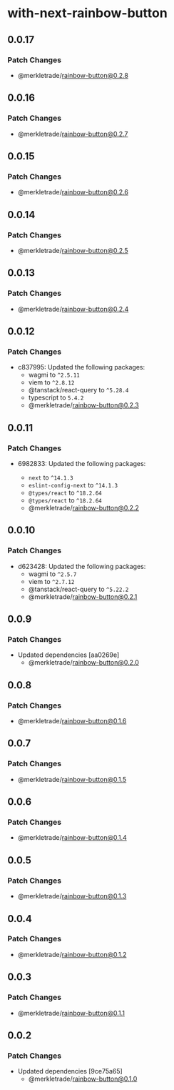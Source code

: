 # with-next-rainbow-button

## 0.0.17

### Patch Changes

- @merkletrade/rainbow-button@0.2.8

## 0.0.16

### Patch Changes

- @merkletrade/rainbow-button@0.2.7

## 0.0.15

### Patch Changes

- @merkletrade/rainbow-button@0.2.6

## 0.0.14

### Patch Changes

- @merkletrade/rainbow-button@0.2.5

## 0.0.13

### Patch Changes

- @merkletrade/rainbow-button@0.2.4

## 0.0.12

### Patch Changes

- c837995: Updated the following packages:
  - wagmi to `^2.5.11`
  - viem to `^2.8.12`
  - @tanstack/react-query to `^5.28.4`
  - typescript to `5.4.2`
  - @merkletrade/rainbow-button@0.2.3

## 0.0.11

### Patch Changes

- 6982833: Updated the following packages:

  - `next` to `^14.1.3`
  - `eslint-config-next` to `^14.1.3`
  - `@types/react` to `^18.2.64`
  - `@types/react` to `^18.2.64`
  - @merkletrade/rainbow-button@0.2.2

## 0.0.10

### Patch Changes

- d623428: Updated the following packages:
  - wagmi to `^2.5.7`
  - viem to `^2.7.12`
  - @tanstack/react-query to `^5.22.2`
  - @merkletrade/rainbow-button@0.2.1

## 0.0.9

### Patch Changes

- Updated dependencies [aa0269e]
  - @merkletrade/rainbow-button@0.2.0

## 0.0.8

### Patch Changes

- @merkletrade/rainbow-button@0.1.6

## 0.0.7

### Patch Changes

- @merkletrade/rainbow-button@0.1.5

## 0.0.6

### Patch Changes

- @merkletrade/rainbow-button@0.1.4

## 0.0.5

### Patch Changes

- @merkletrade/rainbow-button@0.1.3

## 0.0.4

### Patch Changes

- @merkletrade/rainbow-button@0.1.2

## 0.0.3

### Patch Changes

- @merkletrade/rainbow-button@0.1.1

## 0.0.2

### Patch Changes

- Updated dependencies [9ce75a65]
  - @merkletrade/rainbow-button@0.1.0
